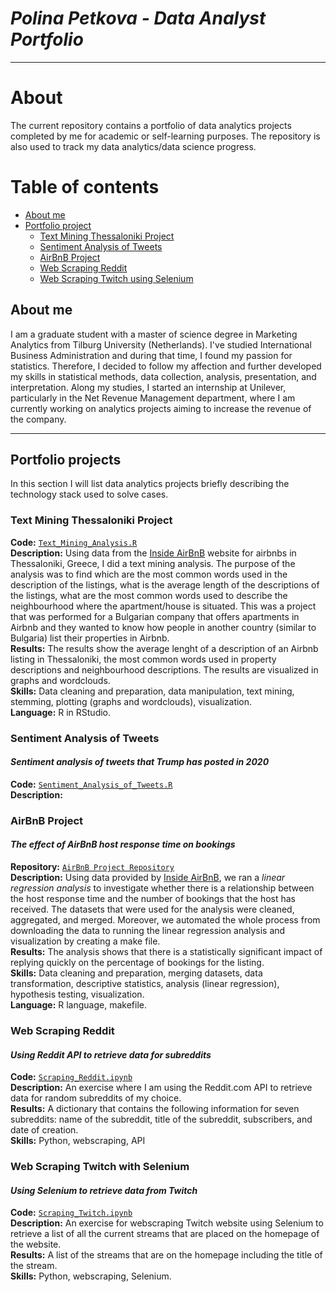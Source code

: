# ***Polina Petkova - Data Analyst Portfolio***

---

# About
The current repository contains a portfolio of data analytics projects completed by me for academic or self-learning purposes. The repository is also used to track my data analytics/data science progress.

# Table of contents
- [About me](#about-me)
- [Portfolio project](#portfolio-projects)
  * [Text Mining Thessaloniki Project](#text-mining-thessaloniki-project)
  * [Sentiment Analysis of Tweets](#sentiment-analysis-of-Tweets)
  * [AirBnB Project](#airbnb-project)
  * [Web Scraping Reddit](#web-scraping-reddit)
  * [Web Scraping Twitch using Selenium](#web-scraping-Twitch-using-Selenium)



        
## About me
I am a graduate student with a master of science degree in Marketing Analytics from Tilburg University (Netherlands). I've studied International Business Administration and during that time, I found my passion for statistics. Therefore, I decided to follow my affection and further developed my skills in statistical methods, data collection, analysis, presentation, and interpretation. Along my studies, I started an internship at Unilever, particularly in the Net Revenue Management department, where I am currently working on analytics projects aiming to increase the revenue of the company. 

---

## Portfolio projects
In this section I will list data analytics projects briefly describing the technology stack used to solve cases.

### Text Mining Thessaloniki Project  
  
**Code:** [`Text_Mining_Analysis.R`](https://github.com/polinapetkovaa/portfolio/blob/main/Text_Mining_Analysis.R)  
**Description:** Using data from the [Inside AirBnB](http://insideairbnb.com/get-the-data/) website for airbnbs in Thessaloniki, Greece, I did a text mining analysis. The purpose of the analysis was to find which are the most common words used in the description of the listings, what is the average length of the descriptions of the listings, what are the most common words used to describe the neighbourhood where the apartment/house is situated. This was a project that was performed for a Bulgarian company that offers apartments in Airbnb and they wanted to know how people in another country (similar to Bulgaria) list their properties in Airbnb.  
**Results:** The results show the average lenght of a description of an Airbnb listing in Thessaloniki, the most common words used in property descriptions and neighbourhood descriptions. The results are visualized in graphs and wordclouds.  
**Skills:** Data cleaning and preparation, data manipulation, text mining, stemming, plotting (graphs and wordclouds), visualization.  
**Language:** R in RStudio.  
  
  
### Sentiment Analysis of Tweets
#### *Sentiment analysis of tweets that Trump has posted in 2020*

**Code:** [`Sentiment_Analysis_of_Tweets.R`](https://github.com/polinapetkovaa/portfolio/blob/main/Sentiment_Analysis_Trump.R)  
**Description:** 
  
### AirBnB Project
#### *The effect of AirBnB host response time on bookings*  

**Repository:** [`AirBnB Project Repository`](https://github.com/akalpaxi/InvestigatingAirbnbhosts)  
**Description:** Using data provided by [Inside AirBnB](http://insideairbnb.com/get-the-data/), we ran a *linear regression analysis* to investigate whether there is a relationship between the host response time and the number of bookings that the host has received. The datasets that were used for the analysis were cleaned, aggregated, and merged. Moreover, we automated the whole process from downloading the data to running the linear regression analysis and visualization by creating a make file.  
**Results:** The analysis shows that there is a statistically significant impact of replying quickly on the percentage of bookings for the listing.  
**Skills:** Data cleaning and preparation, merging datasets, data transformation, descriptive statistics, analysis (linear regression), hypothesis testing, visualization.  
**Language:** R language, makefile.  
  
  

### Web Scraping Reddit  
#### *Using Reddit API to retrieve data for subreddits*  

**Code:** [`Scraping_Reddit.ipynb`](https://github.com/polinapetkovaa/portfolio/blob/main/Reddit%20Scraping.ipynb)  
**Description:** An exercise where I am using the Reddit.com API to retrieve data for random subreddits of my choice.  
**Results:** A dictionary that contains the following information for seven subreddits: name of the subreddit, title of the subreddit, subscribers, and date of creation.  
**Skills:** Python, webscraping, API  
  
  

### Web Scraping Twitch with Selenium  
#### *Using Selenium to retrieve data from Twitch*  
  
**Code:** [`Scraping_Twitch.ipynb`](https://github.com/polinapetkovaa/portfolio/blob/main/Web%20Scraping%20Twitch%20using%20Selenium.ipynb)  
**Description:** An exercise for webscraping Twitch website using Selenium to retrieve a list of all the current streams that are placed on the homepage of the website.  
**Results:** A list of the streams that are on the homepage including the title of the stream.  
**Skills:** Python, webscraping, Selenium.  

 
